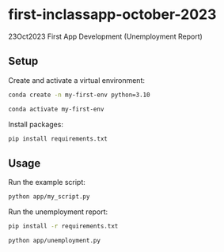 # first-inclassapp-october-2023
23Oct2023 First App Development (Unemployment Report) 

## Setup

Create and activate a virtual environment:

```sh
conda create -n my-first-env python=3.10

conda activate my-first-env
```

Install packages:
```sh
pip install requirements.txt
```


## Usage

Run the example script:

```sh
python app/my_script.py
```

Run the unemployment report:
```sh
pip install -r requirements.txt

python app/unemployment.py

```

